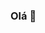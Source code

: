 
### Olá 🥰 
<!--
**thaynarafalcao/thaynarafalcao** is a ✨ _special_ ✨ repository because its `README.md` (this file) appears on your GitHub profile.

Here are some ideas to get you started:

- 🔭 I’m currently working on ...
- 🌱 I’m currently learning ...
- 👯 I’m looking to collaborate on ...
- 🤔 I’m looking for help with ...
- 💬 Ask me about ...
- 📫 How to reach me: ...
- 😄 Pronouns: ...
- ⚡ Fun fact: ...
-->

  <!--
<div>
  <a href="https://github.com/thaynarafalcao">
    <img height="180em" src="https://github-readme-stats.vercel.app/api?username=thaynarafalcao&hide=stars&show_icons=true&theme=nightowl&include_all_commits=true&count_private=true"/>
  
<!--   <img height="170em" src="https://github-readme-stats.vercel.app/api/top-langs/?username=thaynarafalcao&layout=compact&langs_count=7&theme=dracula"/>
</div> 
-->

